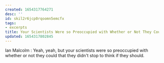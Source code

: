 ```yaml
---
created: 1654317764271
desc: ''
id: skil2r6jcp0rqoomn5emcfx
tags:
- excerpts
title: Your Scientists Were so Preoccupied with Whether or Not They Could
updated: 1654317802845
---
```

   
Ian Malcolm : Yeah, yeah, but your scientists were so preoccupied with whether or not they could that they didn't stop to think if they should.